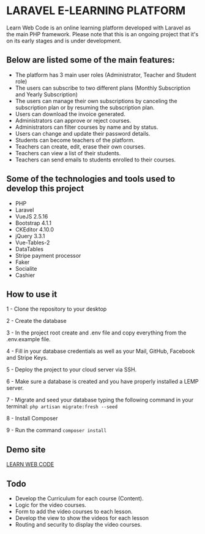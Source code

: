 # LARAVEL E-LEARNING PLATFORM

Learn Web Code is an online learning platform developed with Laravel as the main PHP framework.
Please note that this is an ongoing project that it's on its early stages and is under development.

## Below are listed some of the main features:

- The platform has 3 main user roles (Administrator, Teacher and Student role)
- The users can subscribe to two different plans (Monthly Subscription and Yearly Subscription)
- The users can manage their own subscriptions by canceling the subscription plan or by resuming the subscription plan.
- Users can download the invoice generated.
- Administrators can approve or reject courses.
- Administrators can filter courses by name and by status.
- Users can change and update their password details.
- Students can become teachers of the platform.
- Teachers can create, edit, erase their own courses.
- Teachers can view a list of their students.
- Teachers can send emails to students enrolled to their courses.

## Some of the technologies and tools used to develop this project

- PHP
- Laravel
- VueJS 2.5.16
- Bootstrap 4.1.1
- CKEditor 4.10.0
- jQuery 3.3.1
- Vue-Tables-2
- DataTables
- Stripe payment processor
- Faker
- Socialite
- Cashier

## How to use it

1 - Clone the repository to your desktop

2 - Create the database

3 - In the project root create and .env file and copy everything from the .env.example file.

4 - Fill in your database credentials as well as your Mail, GitHub, Facebook and Stripe Keys.

5 - Deploy the project to your cloud server via SSH.

6 - Make sure a database is created and you have properly installed a LEMP server.

7 - Migrate and seed your database typing the following command in your terminal: `php artisan migrate:fresh --seed`

8 - Install Composer

9 - Run the command `composer install` 


## Demo site

[LEARN WEB CODE](https://learnwebcode.online)


## Todo

- Develop the Curriculum for each course (Content).
- Logic for the video courses. 
- Form to add the video courses to each lesson.
- Develop the view to show the videos for each lesson
- Routing and security to display the video courses.




